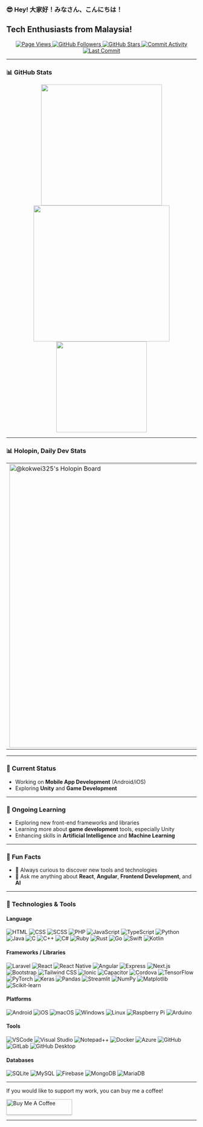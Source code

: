 ### 😎 Hey! 大家好！みなさん、こんにちは！

## Tech Enthusiasts from Malaysia!
   
<div align="center">
   <a href="https://github.com/Laikokwui/Laikokwui">
      <img src="https://komarev.com/ghpvc/?username=Laikokwui&color=green" alt="Page Views" />
   </a>
   <a href="https://github.com/Laikokwui?tab=followers">
       <img alt="GitHub Followers" src="https://img.shields.io/github/followers/Laikokwui?style=flat&logo=github">
   </a>
   <a href="https://github.com/Laikokwui">
      <img src="https://img.shields.io/github/stars/Laikokwui?style=flat&logo=github" alt="GitHub Stars">
   </a>
   <a href="https://github.com/Laikokwui/Laikokwui">
      <img src="https://img.shields.io/github/commit-activity/m/Laikokwui/Laikokwui?style=flat" alt="Commit Activity">
   </a>
   <a href="https://github.com/Laikokwui">
      <img src="https://img.shields.io/github/last-commit/Laikokwui/Laikokwui" alt="Last Commit">
   </a>
</div>

---

### 📊 GitHub Stats

<div align="center">
    <a>
      <img src="https://github-readme-streak-stats.herokuapp.com/?user=Laikokwui&theme=radical" width="320" />
    </a>
    <a>
      <img src="https://github-readme-stats.vercel.app/api?username=Laikokwui&show_icons=true&count_private=true&theme=radical&hide_title=true" width="360" />
    </a>
    <a>
      <img src="https://github-readme-stats.vercel.app/api/top-langs/?username=Laikokwui&layout=compact&langs_count=8&theme=radical&hide_title=true" width="240" />
    </a>
</div>

---

### 📊 Holopin, Daily Dev Stats

<table border="0">
 <tr>
   <td>
      <a href="https://holopin.me/kokwei325">
        <img
          src="https://holopin.me/kokwei325"
          alt="@kokwei325's Holopin Board"
          width="750"
        />
      </a>
   </td>
    <td>
      <a href="https://app.daily.dev/kokwei325">
        <img src="https://api.daily.dev/devcards/v2/NAaXjoTzeUS4NLOyQ1aSA.png?type=default&r=u5y" width="170" alt="Lai Kok Wui's Dev Card"/>
      </a>
    </td>
 </tr>
</table>

---

### :telescope: Current Status 

- Working on **Mobile App Development** (Android/iOS)
- Exploring **Unity** and **Game Development**

---

### 🌱 Ongoing Learning

- Exploring new front-end frameworks and libraries
- Learning more about **game development** tools, especially Unity
- Enhancing skills in **Artificial Intelligence** and **Machine Learning**

---

### 🎯 Fun Facts

- 🚗 Always curious to discover new tools and technologies
- 💬 Ask me anything about **React**, **Angular**, **Frontend Development**, and **AI**

---

### 🔧 Technologies & Tools
#### Language
![HTML](https://img.shields.io/badge/HTML-E34F26?style=flat&logo=html5&logoColor=white)
![CSS](https://img.shields.io/badge/CSS-1572B6?style=flat&logo=css3&logoColor=white)
![SCSS](https://img.shields.io/badge/SCSS-CC6699?style=flat&logo=sass&logoColor=white)
![PHP](https://img.shields.io/badge/PHP-777BB4?style=flat&logo=php&logoColor=white)
![JavaScript](https://img.shields.io/badge/JavaScript-F7DF1E?style=flat&logo=javascript&logoColor=black)
![TypeScript](https://img.shields.io/badge/TypeScript-3178C6?style=flat&logo=typescript&logoColor=white)
![Python](https://img.shields.io/badge/Python-3776AB?style=flat&logo=python&logoColor=white)
![Java](https://img.shields.io/badge/Java-007396?style=flat&logo=java&logoColor=white)
![C](https://img.shields.io/badge/C-A8B9CC?style=flat&logo=c&logoColor=white)
![C++](https://img.shields.io/badge/C%2B%2B-F34B7F?style=flat&logo=cplusplus&logoColor=white)
![C#](https://img.shields.io/badge/C%23-239120?style=flat&logo=csharp&logoColor=white)
![Ruby](https://img.shields.io/badge/Ruby-CC342D?style=flat&logo=ruby&logoColor=white)
![Rust](https://img.shields.io/badge/Rust-000000?style=flat&logo=rust&logoColor=white)
![Go](https://img.shields.io/badge/Go-00ADD8?style=flat&logo=go&logoColor=white)
![Swift](https://img.shields.io/badge/Swift-F05138?style=flat&logo=swift&logoColor=white)
![Kotlin](https://img.shields.io/badge/Kotlin-7F52FF?style=flat&logo=kotlin&logoColor=white)
#### Frameworks / Libraries
![Laravel](https://img.shields.io/badge/Laravel-EF4135?style=flat&logo=laravel&logoColor=white)
![React](https://img.shields.io/badge/React-61DAFB?style=flat&logo=react&logoColor=black)
![React Native](https://img.shields.io/badge/React_Native-20232A?style=flat&logo=react&logoColor=61DAFB)
![Angular](https://img.shields.io/badge/Angular-DD0031?style=flat&logo=angular&logoColor=white)
![Express](https://img.shields.io/badge/Express.js-000000?style=flat&logo=express&logoColor=white)
![Next.js](https://img.shields.io/badge/Next.js-000000?style=flat&logo=next.js&logoColor=white)
![Bootstrap](https://img.shields.io/badge/Bootstrap-563D7C?style=flat&logo=bootstrap&logoColor=white)
![Tailwind CSS](https://img.shields.io/badge/Tailwind_CSS-38B2AC?style=flat&logo=tailwind-css&logoColor=white)
![Ionic](https://img.shields.io/badge/Ionic-3880FF?style=flat&logo=ionic&logoColor=white)
![Capacitor](https://img.shields.io/badge/Capacitor-119EFF?style=flat&logo=ionic&logoColor=white)
![Cordova](https://img.shields.io/badge/Cordova-EA5C5A?style=flat&logo=apache-cordova&logoColor=white)
![TensorFlow](https://img.shields.io/badge/TensorFlow-FF6F00?style=flat&logo=tensorflow&logoColor=white)
![PyTorch](https://img.shields.io/badge/PyTorch-EE4C2C?style=flat&logo=pytorch&logoColor=white)
![Keras](https://img.shields.io/badge/Keras-D00000?style=flat&logo=keras&logoColor=white)
![Pandas](https://img.shields.io/badge/Pandas-150458?style=flat&logo=pandas&logoColor=white)
![Streamlit](https://img.shields.io/badge/Streamlit-FF4B4B?style=flat&logo=streamlit&logoColor=white)
![NumPy](https://img.shields.io/badge/NumPy-013243?style=flat&logo=numpy&logoColor=white)
![Matplotlib](https://img.shields.io/badge/Matplotlib-11557C?style=flat&logo=matplotlib&logoColor=white)
![Scikit-learn](https://img.shields.io/badge/Scikit--learn-F7931E?style=flat&logo=scikit-learn&logoColor=white)
#### Platforms
![Android](https://img.shields.io/badge/Android-3DDC84?style=flat&logo=android&logoColor=white)
![iOS](https://img.shields.io/badge/iOS-000000?style=flat&logo=ios&logoColor=white)
![macOS](https://img.shields.io/badge/macOS-000000?style=flat&logo=apple&logoColor=white)
![Windows](https://img.shields.io/badge/Windows-0078D6?style=flat&logo=windows&logoColor=white)
![Linux](https://img.shields.io/badge/Linux-FCC624?style=flat&logo=linux&logoColor=black)
![Raspberry Pi](https://img.shields.io/badge/Raspberry_Pi-C51A4A?style=flat&logo=raspberry-pi&logoColor=white)
![Arduino](https://img.shields.io/badge/Arduino-00979D?style=flat&logo=arduino&logoColor=white)
#### Tools
![VSCode](https://img.shields.io/badge/VS_Code-007ACC?style=flat&logo=visual-studio-code&logoColor=white)
![Visual Studio](https://img.shields.io/badge/Visual_Studio-5C2D91?style=flat&logo=visual-studio&logoColor=white)
![Notepad++](https://img.shields.io/badge/Notepad%2B%2B-90E59A?style=flat&logo=notepad-plus-plus&logoColor=black)
![Docker](https://img.shields.io/badge/Docker-2496ED?style=flat&logo=docker&logoColor=white)
![Azure](https://img.shields.io/badge/Azure-0078D4?style=flat&logo=microsoft-azure&logoColor=white)
![GitHub](https://img.shields.io/badge/GitHub-181717?style=flat&logo=github&logoColor=white)
![GitLab](https://img.shields.io/badge/GitLab-FC6D26?style=flat&logo=gitlab&logoColor=white)
![GitHub Desktop](https://img.shields.io/badge/GitHub_Desktop-000000?style=flat&logo=github&logoColor=white)
#### Databases
![SQLite](https://img.shields.io/badge/SQLite-003B57?style=flat&logo=sqlite&logoColor=white)
![MySQL](https://img.shields.io/badge/MySQL-00618A?style=flat&logo=mysql&logoColor=white)
![Firebase](https://img.shields.io/badge/Firebase-FFCA28?style=flat&logo=firebase&logoColor=black)
![MongoDB](https://img.shields.io/badge/MongoDB-47A248?style=flat&logo=mongodb&logoColor=white)
![MariaDB](https://img.shields.io/badge/MariaDB-003545?style=flat&logo=mariadb&logoColor=white)

---

If you would like to support my work, you can buy me a coffee!

<a href="https://www.buymeacoffee.com/kokwuilai" target="_blank"><img src="https://www.buymeacoffee.com/assets/img/custom_images/orange_img.png" alt="Buy Me A Coffee" style="height: 41px !important;width: 174px !important;box-shadow: 0px 3px 2px 0px rgba(190, 190, 190, 0.5) !important;-webkit-box-shadow: 0px 3px 2px 0px rgba(190, 190, 190, 0.5) !important;" ></a>

---
